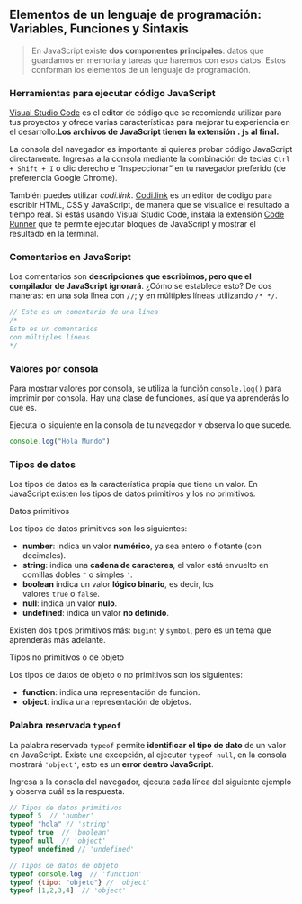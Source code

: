 ## Elementos de un lenguaje de programación: Variables, Funciones y Sintaxis

> En JavaScript existe **dos componentes principales**: datos que guardamos en memoria y tareas que haremos con esos datos. Estos conforman los elementos de un lenguaje de programación.
> 

### **Herramientas para ejecutar código JavaScript**

[Visual Studio Code](https://code.visualstudio.com/download) es el editor de código que se recomienda utilizar para tus proyectos y ofrece varias características para mejorar tu experiencia en el desarrollo.**Los archivos de JavaScript tienen la extensión `.js` al final.**

La consola del navegador es importante si quieres probar código JavaScript directamente. Ingresas a la consola mediante la combinación de teclas `Ctrl + Shift + I` o clic derecho e “Inspeccionar” en tu navegador preferido (de preferencia Google Chrome).

También puedes utilizar *codi.link*. [Codi.link](https://codi.link/) es un editor de código para escribir HTML, CSS y JavaScript, de manera que se visualice el resultado a tiempo real. Si estás usando Visual Studio Code, instala la extensión [Code Runner](https://marketplace.visualstudio.com/items?itemName=formulahendry.code-runner) que te permite ejecutar bloques de JavaScript y mostrar el resultado en la terminal.

### **Comentarios en JavaScript**

Los comentarios son **descripciones que escribimos, pero que el compilador de JavaScript ignorará**. ¿Cómo se establece esto? De dos maneras: en una sola línea con `//`; y en múltiples líneas utilizando `/* */`.

```jsx
// Este es un comentario de una línea
/*
Este es un comentarios
con múltiples líneas
*/
```

### **Valores por consola**

Para mostrar valores por consola, se utiliza la función `console.log()` para imprimir por consola. Hay una clase de funciones, así que ya aprenderás lo que es.

Ejecuta lo siguiente en la consola de tu navegador y observa lo que sucede.

```jsx
console.log("Hola Mundo")
```

### **Tipos de datos**

Los tipos de datos es la característica propia que tiene un valor. En JavaScript existen los tipos de datos primitivos y los no primitivos.

Datos primitivos

Los tipos de datos primitivos son los siguientes:

- **number**: indica un valor **numérico**, ya sea entero o flotante (con decimales).
- **string**: indica una **cadena de caracteres**, el valor está envuelto en comillas dobles `"` o simples `'`.
- **boolean** indica un valor **lógico binario**, es decir, los valores `true` o `false`.
- **null**: indica un valor **nulo**.
- **undefined**: indica un valor **no definido**.

Existen dos tipos primitivos más: `bigint` y `symbol`, pero es un tema que aprenderás más adelante.

Tipos no primitivos o de objeto

Los tipos de datos de objeto o no primitivos son los siguientes:

- **function**: indica una representación de función.
- **object**: indica una representación de objetos.

### **Palabra reservada `typeof`**

La palabra reservada `typeof` permite **identificar el tipo de dato** de un valor en JavaScript. Existe una excepción, al ejecutar `typeof null`, en la consola mostrará `'object'`, esto es un **error dentro JavaScript**.

Ingresa a la consola del navegador, ejecuta cada línea del siguiente ejemplo y observa cuál es la respuesta.

```jsx
// Tipos de datos primitivos
typeof 5  // 'number'
typeof "hola" // 'string'
typeof true  // 'boolean'
typeof null  // 'object'
typeof undefined // 'undefined'

// Tipos de datos de objeto 
typeof console.log  // 'function'
typeof {tipo: "objeto"} // 'object'
typeof [1,2,3,4]  // 'object'
```